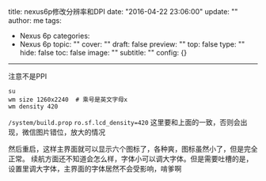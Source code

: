 title: nexus6p修改分辨率和DPI
date: "2016-04-22 23:06:00"
update: ""
author: me
tags:
- Nexus 6p
categories:
- Nexus 6p
topic: ""
cover: ""
draft: false
preview: ""
top: false
type: ""
hide: false
toc: false
image: ""
subtitle: ""
config: {}


---



注意不是PPI

```
su
wm size 1260x2240  # 乘号是英文字母x
wm density 420
```
`/system/build.prop`
`ro.sf.lcd_density=420` 这里要和上面的一致，否则会出现，微信图片错位，放大的情况


然后重启，这样主界面就可以显示六个图标了，各种爽，图标虽然小了，但是完全正常。
续航方面还不知道会怎么样，字体小可以调大字体。但是需要吐槽的是，设置里调大字体，主界面的字体居然不会受影响，啃爹啊
